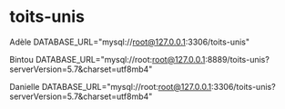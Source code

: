 # toits-unis


Adèle 
DATABASE_URL="mysql://root@127.0.0.1:3306/toits-unis"


Bintou 
 DATABASE_URL="mysql://root:root@127.0.0.1:8889/toits-unis?serverVersion=5.7&charset=utf8mb4"

 Danielle
 DATABASE_URL="mysql://root:root@127.0.0.1:3306/toits-unis?serverVersion=5.7&charset=utf8mb4"

